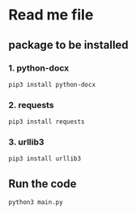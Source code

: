 # Read me file

## package to be installed

### 1. python-docx

    pip3 install python-docx

### 2. requests

    pip3 install requests

### 3. urllib3

    pip3 install urllib3

## Run the code

    python3 main.py